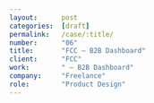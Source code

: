 ```yaml
---
layout:      post
categories:  [draft]
permalink:   /case/:title/
number:      "06"
title:       "FCC – B2B Dashboard"
client:      "FCC"
work:        " – B2B Dashboard"
company:     "Freelance"
role:        "Product Design"
---
```



  
  
  
  